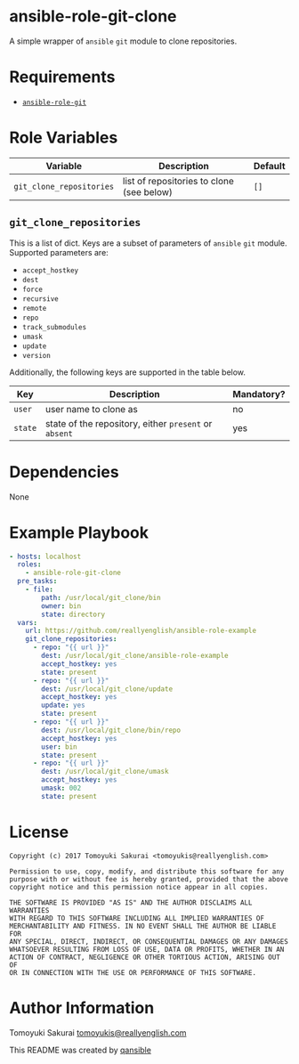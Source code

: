 # ansible-role-git-clone

A simple wrapper of `ansible` `git` module to clone repositories.

# Requirements

* [`ansible-role-git`](https://github.com/reallyenglish.com/ansible-role-git)

# Role Variables

| Variable | Description | Default |
|----------|-------------|---------|
| `git_clone_repositories` | list of repositories to clone (see below) | `[]` |

## `git_clone_repositories`

This is a list of dict. Keys are a subset of parameters of `ansible` `git`
module. Supported parameters are:

* `accept_hostkey`
* `dest`
* `force`
* `recursive`
* `remote`
* `repo`
* `track_submodules`
* `umask`
* `update`
* `version`

Additionally, the following keys are supported in the table below.

| Key | Description | Mandatory? |
|-----|-------------|------------|
| `user` | user name to clone as | no |
| `state` | state of the repository, either `present` or `absent` | yes |

# Dependencies

None

# Example Playbook

```yaml
- hosts: localhost
  roles:
    - ansible-role-git-clone
  pre_tasks:
    - file:
        path: /usr/local/git_clone/bin
        owner: bin
        state: directory
  vars:
    url: https://github.com/reallyenglish/ansible-role-example
    git_clone_repositories:
      - repo: "{{ url }}"
        dest: /usr/local/git_clone/ansible-role-example
        accept_hostkey: yes
        state: present
      - repo: "{{ url }}"
        dest: /usr/local/git_clone/update
        accept_hostkey: yes
        update: yes
        state: present
      - repo: "{{ url }}"
        dest: /usr/local/git_clone/bin/repo
        accept_hostkey: yes
        user: bin
        state: present
      - repo: "{{ url }}"
        dest: /usr/local/git_clone/umask
        accept_hostkey: yes
        umask: 002
        state: present
```

# License

```
Copyright (c) 2017 Tomoyuki Sakurai <tomoyukis@reallyenglish.com>

Permission to use, copy, modify, and distribute this software for any
purpose with or without fee is hereby granted, provided that the above
copyright notice and this permission notice appear in all copies.

THE SOFTWARE IS PROVIDED "AS IS" AND THE AUTHOR DISCLAIMS ALL WARRANTIES
WITH REGARD TO THIS SOFTWARE INCLUDING ALL IMPLIED WARRANTIES OF
MERCHANTABILITY AND FITNESS. IN NO EVENT SHALL THE AUTHOR BE LIABLE FOR
ANY SPECIAL, DIRECT, INDIRECT, OR CONSEQUENTIAL DAMAGES OR ANY DAMAGES
WHATSOEVER RESULTING FROM LOSS OF USE, DATA OR PROFITS, WHETHER IN AN
ACTION OF CONTRACT, NEGLIGENCE OR OTHER TORTIOUS ACTION, ARISING OUT OF
OR IN CONNECTION WITH THE USE OR PERFORMANCE OF THIS SOFTWARE.
```

# Author Information

Tomoyuki Sakurai <tomoyukis@reallyenglish.com>

This README was created by [qansible](https://github.com/trombik/qansible)
